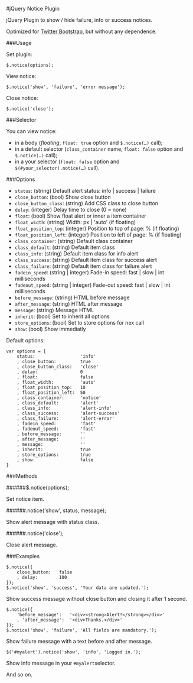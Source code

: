 #jQuery Notice Plugin

jQuery Plugin to show / hide failure, info or success notices.

Optimized for [Twitter Bootstrap](http://getbootstrap.com), but without any dependence.

###Usage

Set plugin:
  
	$.notice(options);

View notice:

	$.notice('show', 'failure', 'error message');

Close notice:

	$.notice('close');

###Selector

You can view notice:

- in a body (*floating*, `float: true` option and `$.notice(…)` call);
- in a default selector (`class_container` name, `float: false` option and `$.notice(…)` call);
- in a your selector (`float: false` option and `$(#your_selector).notice(…)` call).

###Options

- `status`: (string) Default alert status: info | success | failure
- `close_button`: (bool) Show close button
- `close_button_class`: (string) Add CSS class to close button
- `delay`: (integer) Delay time to close (0 = none)
- `float`: (bool) Show float alert or inner a item container
- `float_width`: (string) Width: px | 'auto' (if floating)
- `float_position_top`: (integer) Position to top of page: % (if floating)
- `float_position_left`: (integer) Position to left of page: % (if floating)
- `class_container`: (string) Default class container
- `class_default`: (string) Default item class
- `class_info`: (string) Default item class for info alert
- `class_success`: (string) Default item class for success alert
- `class_failure`: (string) Default item class for failure alert
- `fadein_speed`: (string | integer) Fade-in speed: fast | slow | int milliseconds
- `fadeout_speed`: (string | integer) Fade-out speed: fast | slow | int milliseconds
- `before_message`: (string) HTML before message
- `after_message`: (string) HTML after message
- `message`: (string) Message HTML
- `inherit`: (bool) Set to inherit all options
- `store_options`: (bool) Set to store options for nex call
- `show`: (bool) Show immediatly

Default options:

	var options = {
		status:					'info'
		, close_button:			true
		, close_button_class:	'close'
		, delay:				0
		, float:				false
		, float_width:			'auto'
		, float_position_top:	10
		, float_position_left:	50
		, class_container:		'notice'
		, class_default:		'alert'
		, class_info:			'alert-info'
		, class_success:		'alert-success'
		, class_failure:		'alert-error'
		, fadein_speed:			'fast'
		, fadeout_speed:		'fast'
		, before_message:		''
		, after_message:		''
		, message:				''
		, inherit:				true
		, store_options:		true
		, show:					false
	}


###Methods

######$.notice(options);

Set notice item.

######.notice('show', status, message);

Show alert message with status class.

######.notice('close');

Close alert message.

###Examples

	$.notice({
		close_button:	false
		, delay:		100
	});
	$.notice('show', 'success', 'Your data are updated.');

Show success message without close button and closing it after 1 second.

	$.notice({
		'before_message':	'<div><strong>Alert!</strong></div>'
		, 'after_message':	'<div>Thanks.</div>'
	});
	$.notice('show', 'failure', 'All fields are mandatory.');

Show failure message with a text before and after message.
	
	$('#myalert').notice('show', 'info', 'Logged in.');
	
Show info message in your `#myalert`selector.

And so on.
